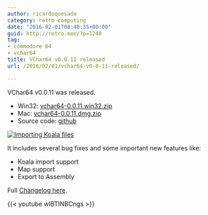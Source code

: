 ```yaml
---
author: ricardoquesada
category: retro computing
date: "2016-02-01T08:40:35+00:00"
guid: http://retro.moe/?p=1240
tag:
- commodore 64
- vchar64
title: VChar64 v0.0.11 released
url: /2016/02/01/vchar64-v0-0-11-released/

---
```


VChar64 v0.0.11 was released.

- Win32: [vchar64-0.0.11.win32.zip](https://github.com/ricardoquesada/vchar64/releases/download/0.0.11/vchar64-0.0.11.win32.zip)
- Mac: [vchar64-0.0.11.dmg.zip](https://github.com/ricardoquesada/vchar64/releases/download/0.0.11/vchar64-0.0.11.dmg.zip)
- Source code: [github](https://github.com/ricardoquesada/vchar64)

[![Importing Koala files](/wp-content/uploads/2016/02/screen-shot-2016-02-01-at-12-36-42-am.png?w=700)](/wp-content/uploads/2016/02/screen-shot-2016-02-01-at-12-36-42-am.png)

It includes several bug fixes and some important new features like:

- Koala import support
- Map support
- Export to Assembly

Full [Changelog here](https://github.com/ricardoquesada/vchar64/blob/0.0.11/CHANGELOG).

{{< youtube wIBTINBCngs >}}
